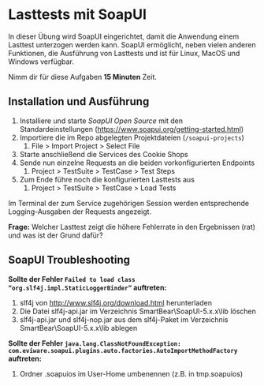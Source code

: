 # Lasttests mit SoapUI
In dieser Übung wird SoapUI eingerichtet, damit die Anwendung einem Lasttest unterzogen werden kann. SoapUI ermöglicht, neben vielen anderen Funktionen, die Ausführung von Lasttests und ist für Linux, MacOS und Windows verfügbar.

Nimm dir für diese Aufgaben **15 Minuten** Zeit.

## Installation und Ausführung
1. Installiere und starte _SoapUI Open Source_ mit den Standardeinstellungen (https://www.soapui.org/getting-started.html)
2. Importiere die im Repo abgelegten Projektdateien (```/soapui-projects```)
   1. File > Import Project > Select File
3. Starte anschließend die Services des Cookie Shops
4. Sende nun einzelne Requests an die beiden vorkonfigurierten Endpoints
   1. Project > TestSuite > TestCase > Test Steps
5. Zum Ende führe noch die konfigurierten Lasttests aus
   1. Project > TestSuite > TestCase > Load Tests

Im Terminal der zum Service zugehörigen Session werden entsprechende Logging-Ausgaben der Requests angezeigt.

__Frage:__ Welcher Lasttest zeigt die höhere Fehlerrate in den Ergebnissen (rat) und was ist der Grund dafür?

## SoapUI Troubleshooting
**Sollte der Fehler ```Failed to load class “org.slf4j.impl.StaticLoggerBinder”``` auftreten:**
1.  slf4j von http://www.slf4j.org/download.html herunterladen
2.  Die Datei slf4j-api.jar im Verzeichnis SmartBear\SoapUI-5.x.x\lib löschen
3.  slf4j-api.jar und slf4j-nop.jar aus dem slf4j-Paket im Verzeichnis SmartBear\SoapUI-5.x.x\lib ablegen

**Sollte der Fehler ``java.lang.ClassNotFoundException: com.eviware.soapui.plugins.auto.factories.AutoImportMethodFactory`` auftreten:**
1. Ordner .soapuios im User-Home umbenennen (z.B. in tmp.soapuios)